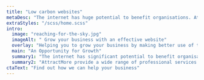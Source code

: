 ```yaml
---
title: "Low carbon websites"
metaDesc: "The internet has huge potential to benefit organisations. AttractMore can help you increase your visibility and customer base with an effective web presence"
extraStyles: "/scss/home.scss"
intro:
  image: "reaching-for-the-sky.jpg"
  imageAlt: " Grow your business with an effective website"
  overlay: "Helping you to grow your business by making better use of the Internet – websites, SEO, digital marketing."
  main: "An Opportunity for Growth"
  summary1: "The internet has significant potential to benefit organisations, however, many small and medium-sized companies fail to capitalise on the advantages it offers."
  summary2: "AttractMore provide a wide range of professional services which can help your organisation increase its visibility and its customer base, making your online presence a genuine asset and a good return on investment."
ctaText: "Find out how we can help your business"
---
```

